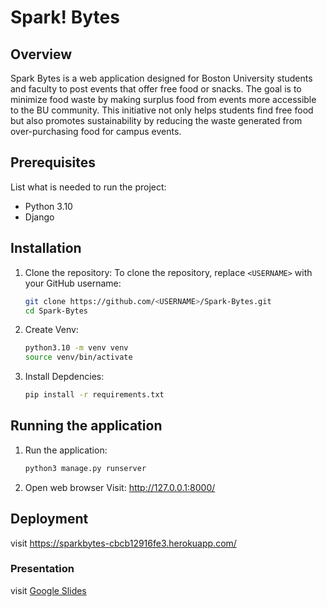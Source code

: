 # Spark! Bytes

## Overview
Spark Bytes is a web application designed for Boston University students and faculty to post events that offer free food or snacks. The goal is to minimize food waste by making surplus food from events more accessible to the BU community. This initiative not only helps students find free food but also promotes sustainability by reducing the waste generated from over-purchasing food for campus events.

## Prerequisites
List what is needed to run the project:
- Python 3.10
- Django

## Installation

1. Clone the repository:
    To clone the repository, replace `<USERNAME>` with your GitHub username:

    ```bash
    git clone https://github.com/<USERNAME>/Spark-Bytes.git
    cd Spark-Bytes

2. Create Venv:
    ```bash
    python3.10 -m venv venv
    source venv/bin/activate 

3. Install Depdencies:
    ```bash
    pip install -r requirements.txt

## Running the application

1. Run the application:
    ```bash
    python3 manage.py runserver

2. Open web browser
    Visit: http://127.0.0.1:8000/

## Deployment

visit https://sparkbytes-cbcb12916fe3.herokuapp.com/

### Presentation
visit [Google Slides](https://docs.google.com/presentation/d/1WUJ4NKX85KHb8Ybb-ZKkAWRyvcUgOTfjAsP78a053Vw/edit?usp=sharing) 
